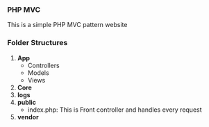 ### PHP MVC
This is a simple PHP MVC pattern website

### Folder Structures
1. **App**
     - Controllers
     - Models
     - Views
2. **Core**
3. **logs**
4. **public**
     - index.php: This is Front controller and handles every request
5. **vendor**
